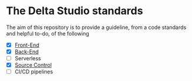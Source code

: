 # The Delta Studio standards

The aim of this repository is to provide a guideline, from a code standards and helpful to-do, of the following

- [x] [Front-End](./front-end.MD)
- [x] [Back-End](./back-end.MD)
- [ ] Serverless
- [x] [Source Control](./git.MD)
- [ ] CI/CD pipelines